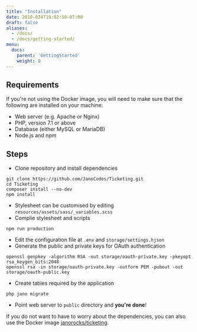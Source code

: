 ```yaml
---
title: "Installation"
date: 2010-024T19:02:50-07:00
draft: false
aliases:
  - /docs/
  - /docs/getting-started/
menu:
  docs:
    parent: 'GettingStarted'
    weight: 0
---
```


## Requirements

If you're not using the Docker image, you will need to make sure that the following are
installed on your machine:

* Web server (e.g. Apache or Nginx)
* PHP, version 7.1 or above
* Database (either MySQL or MariaDB)
* Node.js and npm

## Steps

* Clone repository and install dependencies
<pre><code class="language-bash">git clone https://github.com/JanoCodes/Ticketing.git
cd Ticketing
composer install --no-dev
npm install</code></pre>
* Stylesheet can be customised by editing <code class="language-bash">resources/assets/sass/_variables.scss</code>
* Complie stylesheet and scripts
<pre><code class="language-bash">npm run production</code></pre>
* Edit the configuration file at <code class="language-bash">.env</code> and
  <code class="language-bash">storage/settings.hjson</code>
* Generate the public and private keys for OAuth authentication
<pre><code class="language-bash">openssl genpkey -algorithm RSA -out storage/oauth-private.key -pkeyopt rsa_keygen_bits:2048
openssl rsa -in storage/oauth-private.key -outform PEM -pubout -out storage/oauth-public.key</code></pre>
* Create tables required by the application
<pre><code class="language-bash">php jano migrate</code></pre>
* Point web server to <code class="language-bash">public</code> directory and **you're done**!

If you do not want to have to worry about the dependencies, you can also use the Docker
image [janorocks/ticketing](https://hub.docker.com/r/janorocks/ticketing).